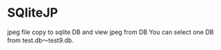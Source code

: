 # SQliteJP
jpeg file copy to sqlite DB and view jpeg from DB
You can select one DB from test.db～test9.db.
